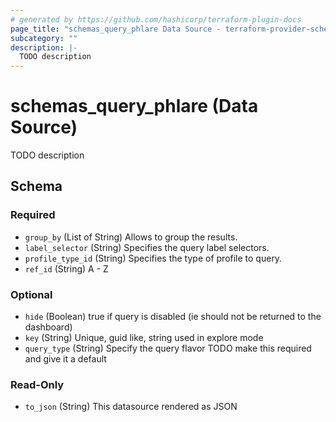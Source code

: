 ```yaml
---
# generated by https://github.com/hashicorp/terraform-plugin-docs
page_title: "schemas_query_phlare Data Source - terraform-provider-schemas"
subcategory: ""
description: |-
  TODO description
---
```


# schemas_query_phlare (Data Source)

TODO description



<!-- schema generated by tfplugindocs -->
## Schema

### Required

- `group_by` (List of String) Allows to group the results.
- `label_selector` (String) Specifies the query label selectors.
- `profile_type_id` (String) Specifies the type of profile to query.
- `ref_id` (String) A - Z

### Optional

- `hide` (Boolean) true if query is disabled (ie should not be returned to the dashboard)
- `key` (String) Unique, guid like, string used in explore mode
- `query_type` (String) Specify the query flavor
TODO make this required and give it a default

### Read-Only

- `to_json` (String) This datasource rendered as JSON


